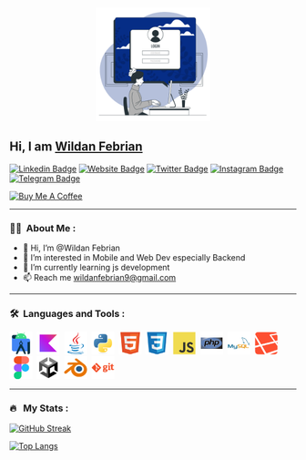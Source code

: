 <p align="center"><img src="Computer login-bro.svg" width="200"/></p>

## Hi, I am [Wildan Febrian](https://wildf20.github.io) <a href="https://wildf20.github.io"></a>
[![Linkedin Badge](https://img.shields.io/badge/-LinkedIn-0e76a8?style=flat-square&logo=Linkedin&logoColor=white)](https://linkedin.com/in/wildanfebrian)
[![Website Badge](https://img.shields.io/badge/Website-3b5998?style=flat-square&logo=google-chrome&logoColor=white)](https://wildf20.github.io)
[![Twitter Badge](https://img.shields.io/badge/-Twitter-00acee?style=flat-square&logo=Twitter&logoColor=white)](https://twitter.com/WildF20)
[![Instagram Badge](https://img.shields.io/badge/-Instagram-e4405f?style=flat-square&logo=Instagram&logoColor=white)](https://instagram.com/WildF20/)
[![Telegram Badge](https://img.shields.io/badge/-Telegram-0088cc?style=flat-square&logo=Telegram&logoColor=white)](https://t.me/WildF20)

<a href="https://www.buymeacoffee.com/WildF20" target="_blank"><img src="https://cdn.buymeacoffee.com/buttons/default-orange.png" alt="Buy Me A Coffee" height="41" width="174"></a>

---

### :man_technologist: &nbsp;About Me :

- 👋 Hi, I’m @Wildan Febrian
- 👀 I’m interested in Mobile and Web Dev especially Backend
- 🌱 I’m currently learning js development
- 📫 Reach me wildanfebrian9@gmail.com

---
### 🛠 &nbsp;Languages and Tools :

<p>
  <img src="https://github.com/devicons/devicon/blob/master/icons/androidstudio/androidstudio-original.svg" title="Android Studio" alt="Android Studio" width="40" height="40"/>&nbsp;
  <img src="https://github.com/devicons/devicon/blob/master/icons/kotlin/kotlin-original.svg" title="Kotlin" alt="Kotlin" width="40" height ="40"/>&nbsp;
  <img src="https://github.com/devicons/devicon/blob/master/icons/java/java-original.svg" title="Java" alt="Java" width="40" height ="40"/>&nbsp;
  <img src="https://github.com/devicons/devicon/blob/master/icons/python/python-original.svg" title="Python3" alt="Python3" width="40" height ="40"/>&nbsp;
  <img src="https://github.com/devicons/devicon/blob/master/icons/html5/html5-original.svg" title="HTML5" alt="HTML5" width="40" height="40"/>&nbsp;
  <img src="https://github.com/devicons/devicon/blob/master/icons/css3/css3-original.svg"  title="CSS3" alt="CSS3" width="40" height="40"/>&nbsp;
  <img src="https://github.com/devicons/devicon/blob/master/icons/javascript/javascript-original.svg" title="JavaScript" alt="JavaScript" width="40" height="40"/>&nbsp;
  <img src="https://github.com/devicons/devicon/blob/master/icons/php/php-original.svg" title="PHP" alt="PHP" width="40" height ="40"/>&nbsp;
  <img src="https://github.com/devicons/devicon/blob/master/icons/mysql/mysql-original-wordmark.svg" title="MySql" alt="MySql" width="40" height ="40"/>&nbsp;
  <img src="https://github.com/devicons/devicon/blob/master/icons/laravel/laravel-plain.svg" title="Laravel" alt="Laravel" width="40" height ="40"/>&nbsp;
  <img src="https://github.com/devicons/devicon/blob/master/icons/figma/figma-original.svg" title="figma" alt="Figma" width="40" height ="40"/>&nbsp;
  <img src="https://github.com/devicons/devicon/blob/master/icons/unity/unity-original.svg" title="Unity3D" alt="Unity3D" width="40" height ="40"/>&nbsp;
  <img src="https://github.com/devicons/devicon/blob/master/icons/blender/blender-original.svg" title="Blender3D" alt="Blender3D" width="40" height ="40"/>&nbsp;
  <img src="https://github.com/devicons/devicon/blob/master/icons/git/git-plain-wordmark.svg" title="Git" alt="Git" width="40" height ="40"/>&nbsp;
</p>

---
### 🔥 &nbsp; My Stats :
[![GitHub Streak](http://github-readme-streak-stats.herokuapp.com?user=WildF20&theme=dark&background=000000)](https://git.io/streak-stats)

[![Top Langs](https://github-readme-stats.vercel.app/api/top-langs/?username=WildF20&layout=compact&theme=vision-friendly-dark)](https://github.com/anuraghazra/github-readme-stats)

<!---
WildF20/WildF20 is a ✨ special ✨ repository because its `README.md` (this file) appears on your GitHub profile.
You can click the Preview link to take a look at your changes.
--->
